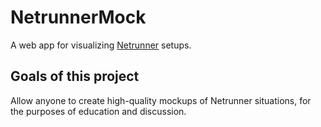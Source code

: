 # NetrunnerMock
A web app for visualizing [Netrunner](http://www.fantasyflightgames.com/edge_minisite.asp?eidm=207) setups.

## Goals of this project

Allow anyone to create high-quality mockups of Netrunner situations, for the purposes of education and discussion.
